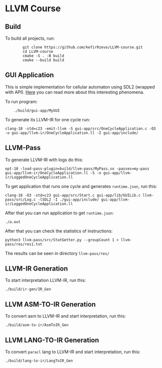 # LLVM Course

## Build
To build all projects, run:
```
        git clone https://github.com/kefirRzevo/LLVM-course.git
        cd LLVM-course
        cmake -S . -B build
        cmake --build build
```

## GUI Application
This is simple implementation for cellular automaton using SDL2 (wrapped with API). [Here](https://en.wikipedia.org/wiki/Cellular_automaton) you can read more about this interesting phenomena.

To run program:
```
    ./build/gui-app/MyGUI
```
To generate its LLVM-IR for one cycle run:
```
clang-18 -std=c23 -emit-llvm -S gui-app/src/OneCycleApplication.c -O3 -o gui-app/llvm-ir/OneCycleApplication.ll -I gui-app/include/
```

## LLVM-Pass
To generate LLVM-IR with logs do this:
```
opt-18 -load-pass-plugin=build/llvm-pass/MyPass.so -passes=my-pass gui-app/llvm-ir/OneCycleApplication.ll -S -o gui-app/llvm-ir/LoggedOneCycleApplication.ll
```
To get application that runs one cycle and generates `runtime.json`, run this:
```
clang-18 -O3 -std=c23 gui-app/src/Start.c gui-app/lib/GUILib.c llvm-pass/src/Log.c -lSDL2 -I ./gui-app/include/ gui-app/llvm-ir/LoggedOneCycleApplication.ll
```
After that you can run application to get `runtime.json`:
```
./a.out
```
After that you can check the statistics of instructions:
```
python3 llvm-pass/src/StatGetter.py --groupCount 1 > llvm-pass/res/res1.txt
```
The results can be seen in directory `llvm-pass/res/`

## LLVM-IR Generation
To start interpretation LLVM-IR, run this:
```
./build/ir-gen/IR_Gen
```

## LLVM ASM-TO-IR Generation
To convert asm to LLVM-IR and start interpretation, run this:
```
./build/asm-to-ir/AsmToIR_Gen
```

## LLVM LANG-TO-IR Generation
To convert `paracl` lang to LLVM-IR and start interpretation, run this:
```
./build/lang-to-ir/LangToIR_Gen
```
